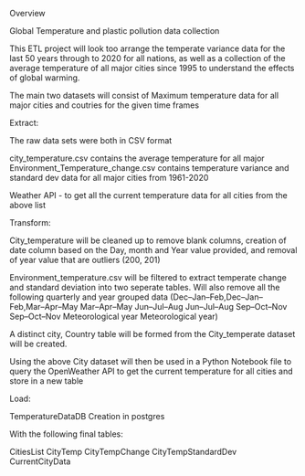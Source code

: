 Overview

Global Temperature and plastic pollution data collection    

This ETL project will look too arrange the temperate variance data for the last 50 years through to 2020 for all nations, as well as a collection of the average temperature of all major cities since 1995 to understand the effects of global warming.

The main two datasets will consist of Maximum temperature data for all major cities and coutries for the given time frames

Extract:

The raw data sets were both in CSV format

city_temperature.csv contains the average temperature for all major 
Environment_Temperature_change.csv contains temperature variance and standard dev data for all major cities from 1961-2020

Weather API - to get all the current temperature data for all cities from the above list


Transform:

City_temperature will be cleaned up to remove blank columns, creation of date column based on the Day, month and Year value provided, and removal of year value that are outliers (200, 201)

Environment_temperature.csv will be filtered to extract temperate change and standard deviation into two seperate tables.  Will also remove all the following quarterly and year grouped data (Dec–Jan–Feb,Dec–Jan–Feb,Mar–Apr–May
Mar–Apr–May
Jun–Jul–Aug
Jun–Jul–Aug
Sep–Oct–Nov
Sep–Oct–Nov
Meteorological year
Meteorological year)

A distinct city, Country table will be formed from the City_temperate dataset will be created.

Using the above City dataset will then be used in a Python Notebook file to query the OpenWeather API to get the current temperature for all cities and store in a new table

Load: 

TemperatureDataDB Creation in postgres

With the following final tables:

CitiesList
CityTemp
CityTempChange
CityTempStandardDev
CurrentCityData